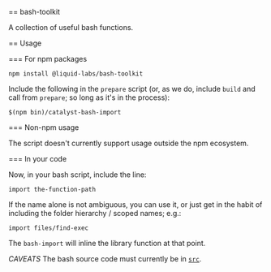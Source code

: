 == bash-toolkit

A collection of useful bash functions.

== Usage

=== For npm packages

    npm install @liquid-labs/bash-toolkit

Include the following in the `prepare` script (or, as we do, include `build` and
call from `prepare`; so long as it's in the process):

    $(npm bin)/catalyst-bash-import

=== Non-npm usage

The script doesn't currently support usage outside the npm ecosystem.

=== In your code

Now, in your bash script, include the line:

    import the-function-path

If the name alone is not ambiguous, you can use it, or just get in the habit of
including the folder hierarchy / scoped names; e.g.:

    import files/find-exec

The `bash-import` will inline the library function at that point.

*CAVEATS* The bash source code must currently be in [`src`](https://github.com/Liquid-Labs/bash-toolkit/issues/2).
